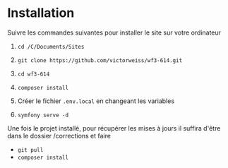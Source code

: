 # Installation

Suivre les commandes suivantes pour installer le site sur votre ordinateur

1. `cd /C/Documents/Sites`

2. `git clone https://github.com/victorweiss/wf3-614.git`

3. `cd wf3-614`

4. `composer install`

5. Créer le fichier `.env.local` en changeant les variables

6. `symfony serve -d`

Une fois le projet installé, pour récupérer les mises à jours il suffira d'être dans le dossier /corrections et faire 
- `git pull`
- `composer install`
